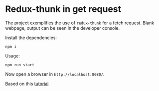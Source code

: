 # Redux-thunk in get request

The project exemplifies the use of `redux-thunk` for a fetch request. Blank webpage, output can be seen in the developer console.

Install the dependencies:

    npm i

Usage:

    npm run start

Now open a browser in `http://localhost:8080/`.

Based on this [tutorial](https://www.youtube.com/watch?v=PScY3vwtXgo)
